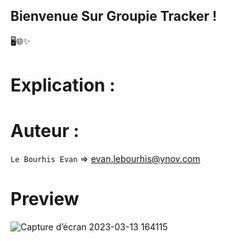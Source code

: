 ## Bienvenue Sur Groupie Tracker !

🖥️🌐✨

# Explication : 

# Auteur : 

`Le Bourhis Evan` => evan.lebourhis@ynov.com

# Preview

![Capture d’écran 2023-03-13 164115](https://user-images.githubusercontent.com/112948849/224752587-49524901-7e4d-4515-86b3-592e703ac348.png)
